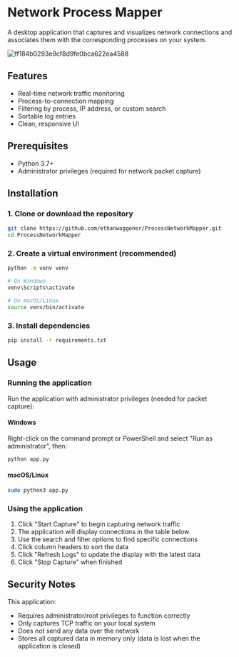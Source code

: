 # Network Process Mapper

A desktop application that captures and visualizes network connections and associates them with the corresponding processes on your system.

![ff184b0293e9cf8d9fe0bca622ea4588](https://github.com/user-attachments/assets/e3698b07-fdc1-4e6f-8e37-4888c12b70a5)


## Features

- Real-time network traffic monitoring
- Process-to-connection mapping
- Filtering by process, IP address, or custom search
- Sortable log entries
- Clean, responsive UI

## Prerequisites

- Python 3.7+
- Administrator privileges (required for network packet capture)

## Installation

### 1. Clone or download the repository

```bash
git clone https://github.com/ethanwaggoner/ProcessNetworkMapper.git
cd ProcessNetworkMapper
```

### 2. Create a virtual environment (recommended)

```bash
python -m venv venv

# On Windows
venv\Scripts\activate

# On macOS/Linux
source venv/bin/activate
```

### 3. Install dependencies

```bash
pip install -r requirements.txt
```

## Usage

### Running the application

Run the application with administrator privileges (needed for packet capture):

#### Windows

Right-click on the command prompt or PowerShell and select "Run as administrator", then:

```bash
python app.py
```

#### macOS/Linux

```bash
sudo python3 app.py
```

### Using the application

1. Click "Start Capture" to begin capturing network traffic
2. The application will display connections in the table below
3. Use the search and filter options to find specific connections
4. Click column headers to sort the data
5. Click "Refresh Logs" to update the display with the latest data
6. Click "Stop Capture" when finished

## Security Notes

This application:
- Requires administrator/root privileges to function correctly
- Only captures TCP traffic on your local system
- Does not send any data over the network
- Stores all captured data in memory only (data is lost when the application is closed)
